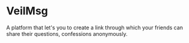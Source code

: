 # VeilMsg
A platform that let's you to create a link through which your friends can share their questions, confessions anonymously.
